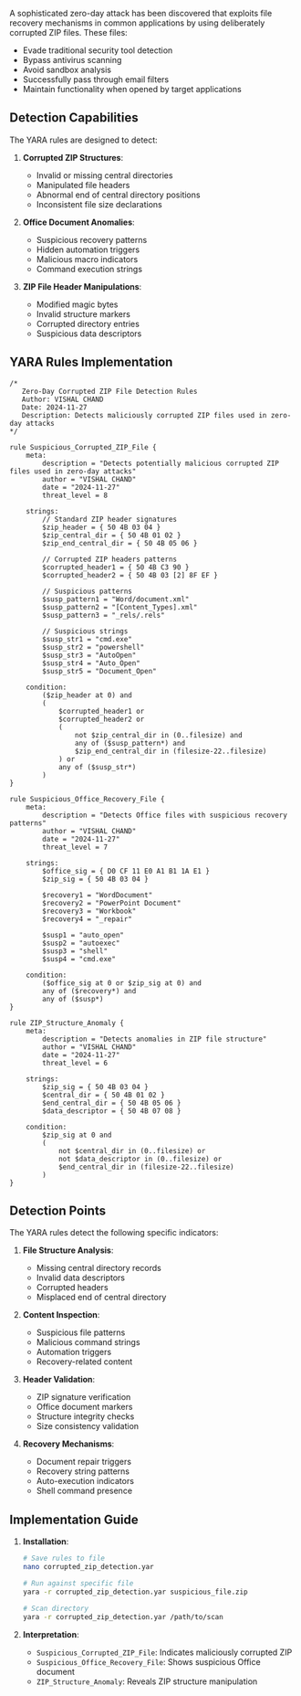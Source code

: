 A sophisticated zero-day attack has been discovered that exploits file recovery mechanisms in common applications by using deliberately corrupted ZIP files. These files:
- Evade traditional security tool detection
- Bypass antivirus scanning
- Avoid sandbox analysis
- Successfully pass through email filters
- Maintain functionality when opened by target applications

## Detection Capabilities
The YARA rules are designed to detect:

1. **Corrupted ZIP Structures**:
   - Invalid or missing central directories
   - Manipulated file headers
   - Abnormal end of central directory positions
   - Inconsistent file size declarations

2. **Office Document Anomalies**:
   - Suspicious recovery patterns
   - Hidden automation triggers
   - Malicious macro indicators
   - Command execution strings

3. **ZIP File Header Manipulations**:
   - Modified magic bytes
   - Invalid structure markers
   - Corrupted directory entries
   - Suspicious data descriptors

## YARA Rules Implementation

```yara
/*
   Zero-Day Corrupted ZIP File Detection Rules
   Author: VISHAL CHAND
   Date: 2024-11-27
   Description: Detects maliciously corrupted ZIP files used in zero-day attacks
*/

rule Suspicious_Corrupted_ZIP_File {
    meta:
        description = "Detects potentially malicious corrupted ZIP files used in zero-day attacks"
        author = "VISHAL CHAND"
        date = "2024-11-27"
        threat_level = 8

    strings:
        // Standard ZIP header signatures
        $zip_header = { 50 4B 03 04 }
        $zip_central_dir = { 50 4B 01 02 }
        $zip_end_central_dir = { 50 4B 05 06 }

        // Corrupted ZIP headers patterns
        $corrupted_header1 = { 50 4B C3 90 }
        $corrupted_header2 = { 50 4B 03 [2] 8F EF }
        
        // Suspicious patterns
        $susp_pattern1 = "Word/document.xml"
        $susp_pattern2 = "[Content_Types].xml"
        $susp_pattern3 = "_rels/.rels"
        
        // Suspicious strings
        $susp_str1 = "cmd.exe"
        $susp_str2 = "powershell"
        $susp_str3 = "AutoOpen"
        $susp_str4 = "Auto_Open"
        $susp_str5 = "Document_Open"

    condition:
        ($zip_header at 0) and
        (
            $corrupted_header1 or
            $corrupted_header2 or
            (
                not $zip_central_dir in (0..filesize) and
                any of ($susp_pattern*) and
                $zip_end_central_dir in (filesize-22..filesize)
            ) or
            any of ($susp_str*)
        )
}

rule Suspicious_Office_Recovery_File {
    meta:
        description = "Detects Office files with suspicious recovery patterns"
        author = "VISHAL CHAND"
        date = "2024-11-27"
        threat_level = 7

    strings:
        $office_sig = { D0 CF 11 E0 A1 B1 1A E1 }
        $zip_sig = { 50 4B 03 04 }
        
        $recovery1 = "WordDocument"
        $recovery2 = "PowerPoint Document"
        $recovery3 = "Workbook"
        $recovery4 = "_repair"
        
        $susp1 = "auto_open"
        $susp2 = "autoexec"
        $susp3 = "shell"
        $susp4 = "cmd.exe"

    condition:
        ($office_sig at 0 or $zip_sig at 0) and
        any of ($recovery*) and
        any of ($susp*)
}

rule ZIP_Structure_Anomaly {
    meta:
        description = "Detects anomalies in ZIP file structure"
        author = "VISHAL CHAND"
        date = "2024-11-27"
        threat_level = 6

    strings:
        $zip_sig = { 50 4B 03 04 }
        $central_dir = { 50 4B 01 02 }
        $end_central_dir = { 50 4B 05 06 }
        $data_descriptor = { 50 4B 07 08 }

    condition:
        $zip_sig at 0 and
        (
            not $central_dir in (0..filesize) or
            not $data_descriptor in (0..filesize) or
            $end_central_dir in (filesize-22..filesize)
        )
}
```

## Detection Points

The YARA rules detect the following specific indicators:

1. **File Structure Analysis**:
   - Missing central directory records
   - Invalid data descriptors
   - Corrupted headers
   - Misplaced end of central directory

2. **Content Inspection**:
   - Suspicious file patterns
   - Malicious command strings
   - Automation triggers
   - Recovery-related content

3. **Header Validation**:
   - ZIP signature verification
   - Office document markers
   - Structure integrity checks
   - Size consistency validation

4. **Recovery Mechanisms**:
   - Document repair triggers
   - Recovery string patterns
   - Auto-execution indicators
   - Shell command presence

## Implementation Guide

1. **Installation**:
   ```bash
   # Save rules to file
   nano corrupted_zip_detection.yar
   
   # Run against specific file
   yara -r corrupted_zip_detection.yar suspicious_file.zip
   
   # Scan directory
   yara -r corrupted_zip_detection.yar /path/to/scan
   ```

2. **Interpretation**:
   - `Suspicious_Corrupted_ZIP_File`: Indicates maliciously corrupted ZIP
   - `Suspicious_Office_Recovery_File`: Shows suspicious Office document
   - `ZIP_Structure_Anomaly`: Reveals ZIP structure manipulation


